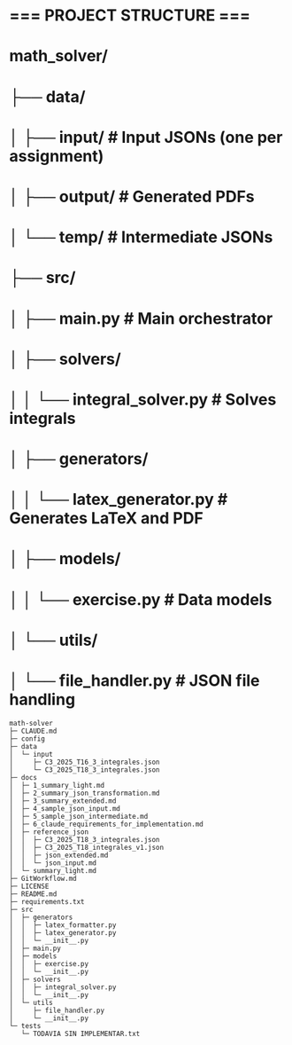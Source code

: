 
# === PROJECT STRUCTURE ===
# math_solver/
# ├── data/
# │   ├── input/     # Input JSONs (one per assignment)
# │   ├── output/    # Generated PDFs
# │   └── temp/      # Intermediate JSONs
# ├── src/
# │   ├── main.py                    # Main orchestrator
# │   ├── solvers/
# │   │   └── integral_solver.py     # Solves integrals
# │   ├── generators/
# │   │   └── latex_generator.py     # Generates LaTeX and PDF
# │   ├── models/
# │   │   └── exercise.py            # Data models
# │   └── utils/
# │       └── file_handler.py         # JSON file handling

```
math-solver
├─ CLAUDE.md
├─ config
├─ data
│  └─ input
│     ├─ C3_2025_T16_3_integrales.json
│     └─ C3_2025_T18_3_integrales.json
├─ docs
│  ├─ 1_summary_light.md
│  ├─ 2_summary_json_transformation.md
│  ├─ 3_summary_extended.md
│  ├─ 4_sample_json_input.md
│  ├─ 5_sample_json_intermediate.md
│  ├─ 6_claude_requirements_for_implementation.md
│  ├─ reference_json
│  │  ├─ C3_2025_T18_3_integrales.json
│  │  ├─ C3_2025_T18_integrales_v1.json
│  │  ├─ json_extended.md
│  │  └─ json_input.md
│  └─ summary_light.md
├─ GitWorkflow.md
├─ LICENSE
├─ README.md
├─ requirements.txt
├─ src
│  ├─ generators
│  │  ├─ latex_formatter.py
│  │  ├─ latex_generator.py
│  │  └─ __init__.py
│  ├─ main.py
│  ├─ models
│  │  ├─ exercise.py
│  │  └─ __init__.py
│  ├─ solvers
│  │  ├─ integral_solver.py
│  │  └─ __init__.py
│  └─ utils
│     ├─ file_handler.py
│     └─ __init__.py
└─ tests
   └─ TODAVIA SIN IMPLEMENTAR.txt

```